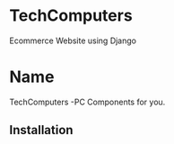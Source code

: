 # TechComputers
Ecommerce Website using Django 
# Name
TechComputers -PC Components for you.

## Installation

